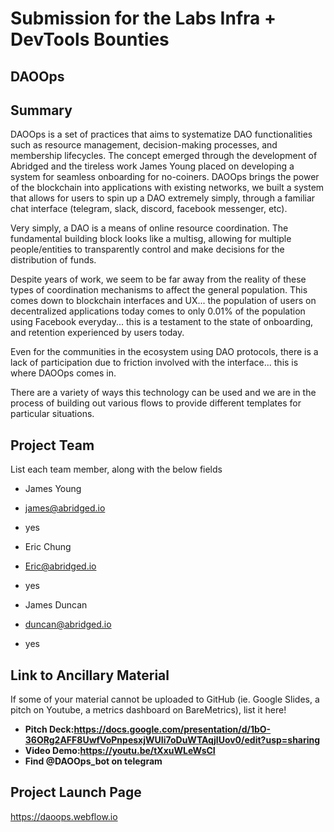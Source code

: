 # Submission for the Labs Infra + DevTools Bounties

## DAOOps

## Summary
DAOOps is a set of practices that aims to systematize DAO functionalities such as resource management, decision-making processes, and membership lifecycles. The concept emerged through the development of Abridged and the tireless work James Young placed on developing a system for seamless onboarding for no-coiners. DAOOps brings the power of the blockchain into applications with existing networks, we built a system that allows for users to spin up a DAO extremely simply, through a familiar chat interface (telegram, slack, discord, facebook messenger, etc).

Very simply, a DAO is a means of online resource coordination. The fundamental building block looks like a multisg, allowing for multiple people/entities to transparently control and make decisions for the distribution of funds. 

Despite years of work, we seem to be far away from the reality of these types of coordination mechanisms to affect the general population. This comes down to blockchain interfaces and UX... the population of users on decentralized applications today comes to only 0.01% of the population using Facebook everyday... this is a testament to the state of onboarding, and retention experienced by users today.

Even for the communities in the ecosystem using DAO protocols, there is a lack of participation due to friction involved with the interface... this is where DAOOps comes in.

There are a variety of ways this technology can be used and we are in the process of building out various flows to provide different templates for particular situations.


## Project Team
List each team member, along with the below fields

* James Young
* james@abridged.io
* yes

* Eric Chung
* Eric@abridged.io
* yes

* James Duncan
* duncan@abridged.io
* yes

## Link to Ancillary Material
If some of your material cannot be uploaded to GitHub (ie. Google Slides, a pitch on Youtube, a metrics dashboard on BareMetrics), list it here!

- **Pitch Deck:https://docs.google.com/presentation/d/1bO-36ORg2AFF8UwfVoPnpesxjWUIi7oDuWTAqjlUov0/edit?usp=sharing**
- **Video Demo:https://youtu.be/tXxuWLeWsCI**
- **Find @DAOOps_bot on telegram**

## Project Launch Page
https://daoops.webflow.io
